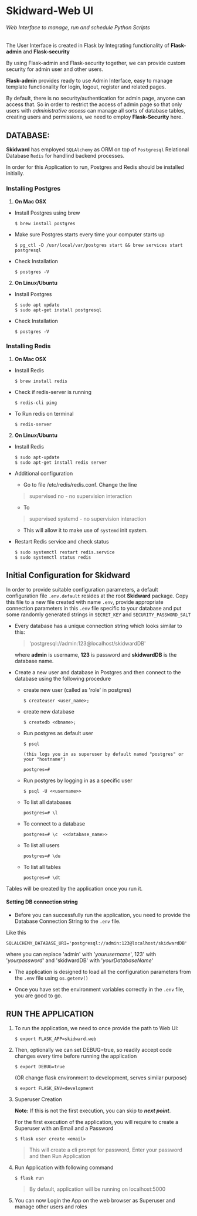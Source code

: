 # Skidward-Web UI

###### Web Interface to manage, run and schedule Python Scripts

The User Interface is created in Flask by Integrating functionality of
**Flask-admin** and **Flask-security**

By using Flask-admin and Flask-security together, we can provide custom
security for admin user and other users.

**Flask-admin** provides ready to use Admin Interface, easy to manage 
template functionality for login, logout, register and related pages. 

By default, there is no security/authentication for admin page, anyone
can access that. So in order to restrict the access of admin page so that 
only users with *administrative access* can manage all sorts of database tables,
creating users and permissions, we need to employ **Flask-Security** here.


## DATABASE:

**Skidward** has employed `SQLAlchemy` as ORM on top of `Postgresql` Relational Database
`Redis` for handlind backend processes.

In order for this Application to run, Postgres and Redis should be installed initially.

### Installing Postgres

1. **On Mac OSX**

  - Install Postgres using brew
   
        $ brew install postgres
   
  - Make sure Postgres starts every time your computer starts up
  
        $ pg_ctl -D /usr/local/var/postgres start && brew services start postgresql
        
  - Check Installation
  
        $ postgres -V
        
2. **On Linux/Ubuntu**

  - Install Postgres
  
        $ sudo apt update
        $ sudo apt-get install postgresql
        
  - Check Installation
  
        $ postgres -V 
   
  
### Installing Redis 

1. **On Mac OSX**

  - Install Redis
  
        $ brew install redis
        
  - Check if redis-server is running
  
        $ redis-cli ping
        
  - To Run redis on terminal
  
        $ redis-server

2. **On Linux/Ubuntu**

  - Install Redis
    
        $ sudo apt-update
        $ sudo apt-get install redis server
        
  - Additional configuration
  
    - Go to file /etc/redis/redis.conf. Change the line 
    > supervised no      - no supervision interaction
    - To
    > supervised systemd - no supervision interaction
    - This will allow it to make use of `systemd` init system.
    
  - Restart Redis service and check status
  
        $ sudo systemctl restart redis.service
        $ sudo systemctl status redis


## Initial Configuration for Skidward

In order to provide suitable configuration parameters, a default configuration 
file `.env.default` resides at the root **Skidward** package. 
Copy this file to a new file created with name `.env`, 
provide appropriate connection parameters in this `.env` file
specific to your database and put some randomly generated strings in 
`SECRET_KEY` and `SECURITY_PASSWORD_SALT` 

- Every database has a unique connection string which looks similar to this:

   > 'postgresql://admin:123@localhost/skidwardDB'
   
   where **admin** is username, **123** is password and **skidwardDB** is the database name.
  
- Create a new user and database in Postgres and then connect to the database using the following procedure

   - create new user (called as 'role' in postgres)

         $ createuser <user_name>;
         
   - create new database

         $ createdb <dbname>;
         
   - Run postgres as default user

         $ psql
          
         (this logs you in as superuser by default named "postgres" or your "hostname")

         postgres=#
         
   - Run postgres by logging in as a specific user
   
         $ psql -U <<username>>

   - To list all databases

         postgres=# \l
         
   - To connect to a database 

         postgres=# \c  <<database_name>>

   - To list all users

         postgres=# \du

   - To list all tables

         postgres=# \dt

Tables will be created by the application once you run it.
         
#### Setting DB connection string

- Before you can successfully run the application, you need to provide the 
Database Connection String to the `.env` file.

Like this 

    SQLALCHEMY_DATABASE_URI='postgresql://admin:123@localhost/skidwardDB'

  where you can replace 'admin' with '_yourusername_', 123' with '_yourpassword_'
  and 'skidwardDB' with '_yourDatabaseName_'

- The application is designed to load all the configuration parameters from the 
  `.env` file using `os.getenv()`
 
- Once you have set the environment variables correctly in the `.env` file, 
  you are good to go.


## RUN THE APPLICATION

1. To run the application, we need to once provide the path to Web UI:

       $ export FLASK_APP=skidward.web
      
2. Then, optionally we can set DEBUG=true, so readily accept code changes 
  every time before running the application
      
       $ export DEBUG=true
      
     (OR change flask environment to development, serves similar purpose)
      
       $ export FLASK_ENV=development
        
3. Superuser Creation

   **Note:** If this is not the first execution, you can skip to **_next point_**.
   
   For the first execution of the application, you will require to create 
   a Superuser with an Email and a Password
   
       $ flask user create <email> 
       
   > This will create a cli prompt for password, Enter your password and then 
   Run Application
   
4. Run Application with following command

       $ flask run

   > By default, application will be running on localhost:5000
   
5. You can now Login the App on the web browser as Superuser and manage other users and roles

